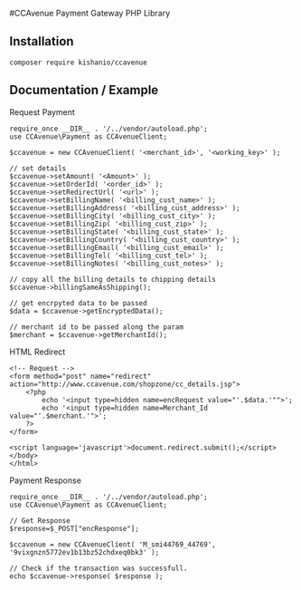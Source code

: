 
#CCAvenue Payment Gateway PHP Library

## Installation

```
composer require kishanio/ccavenue
```

## Documentation / Example

Request Payment

	require_once __DIR__ . '/../vendor/autoload.php'; 
	use CCAvenue\Payment as CCAvenueClient;

	$ccavenue = new CCAvenueClient( '<merchant_id>', '<working_key>' );

	// set details 
	$ccavenue->setAmount( '<Amount>' );
	$ccavenue->setOrderId( '<order_id>' );
	$ccavenue->setRedirectUrl( '<url>' );
	$ccavenue->setBillingName( '<billing_cust_name>' );
	$ccavenue->setBillingAddress( '<billing_cust_address>' );
	$ccavenue->setBillingCity( '<billing_cust_city>' );
	$ccavenue->setBillingZip( '<billing_cust_zip>' );
	$ccavenue->setBillingState( '<billing_cust_state>' );
	$ccavenue->setBillingCountry( '<billing_cust_country>' );
	$ccavenue->setBillingEmail( '<billing_cust_email>' );
	$ccavenue->setBillingTel( '<billing_cust_tel>' );
	$ccavenue->setBillingNotes( '<billing_cust_notes>' );

	// copy all the billing details to chipping details
	$ccavenue->billingSameAsShipping();

	// get encrpyted data to be passed
	$data = $ccavenue->getEncryptedData();

	// merchant id to be passed along the param
	$merchant = $ccavenue->getMerchantId();
	

HTML Redirect

	<!-- Request -->
	<form method="post" name="redirect" action="http://www.ccavenue.com/shopzone/cc_details.jsp"> 
		<?php
			echo '<input type=hidden name=encRequest value="'.$data.'"">';
			echo '<input type=hidden name=Merchant_Id value="'.$merchant.'">';
		?>
	</form>

	<script language='javascript'>document.redirect.submit();</script>
	</body>
	</html>


Payment Response

	require_once __DIR__ . '/../vendor/autoload.php'; 
	use CCAvenue\Payment as CCAvenueClient;

	// Get Response
	$response=$_POST["encResponse"];	

	$ccavenue = new CCAvenueClient( 'M_smi44769_44769', '9vixgnzn5772ev1b13bz52chdxeq0bk3' );

	// Check if the transaction was successfull.
	echo $ccavenue->response( $response );

